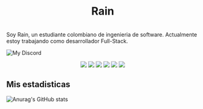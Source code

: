 <h1 align="center">
  <b>Rain</b>
</h1>
<br>
Soy Rain, un estudiante colombiano de ingenieria de software. Actualmente estoy trabajando como desarrollador Full-Stack.
<br>

![My Discord](https://discord-readme-badge.vercel.app/api?id=249600415040012309)

<p>
<div align="center">
  <img src="https://img.shields.io/badge/-HTML-c58545?style=for-the-badge&logo=html5&logoColor=c58545&labelColor=282828">
  <img src="https://img.shields.io/badge/-CSS-d1a01f?style=for-the-badge&logo=css3&logoColor=d1a01f&labelColor=282828">
  <img src="https://img.shields.io/badge/-Python-98b982?style=for-the-badge&logo=python&logoColor=98b982&labelColor=282828">
  <img src="https://img.shields.io/badge/JavaScript-323330?style=for-the-badge&logo=javascript&logoColor=282828">
  <img src="https://img.shields.io/badge/TypeScript-007ACC?style=for-the-badge&logo=typescript&logoColor=282828">
  <img src="https://img.shields.io/badge/MySQL-007ACC?style=for-the-badge&logo=mysql&logoColor=282828">
</div>
</p>

## Mis estadisticas

![Anurag's GitHub stats](https://github-readme-stats.vercel.app/api?username=1rainwall&show_icons=true&theme=tokyonight)
